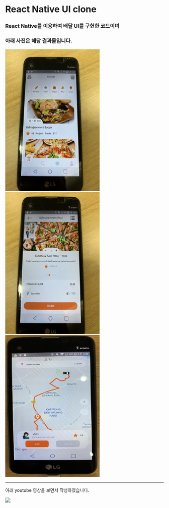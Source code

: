 # React Native UI clone


### React Native를 이용하여 배달 UI를 구현한 코드이며
### 아래 사진은 해당 결과물입니다.

<img src="/testImg/test1.jpg" width="300px" height="450px"  alt="img"></img><br/>
<img src="/testImg/test2.jpg" width="300px" height="450px"  alt="img"></img><br/>
<img src="/testImg/KakaoTalk_20210319_160057724.jpg" width="300px" height="450px"  alt="img"></img><br/>

---
아래 youtube 영상을 보면서 작성하였습니다.

[![](https://i3.ytimg.com/vi/diUDjNwZ8Lg/maxresdefault.jpg)](https://www.youtube.com/watch?v=diUDjNwZ8Lg)

